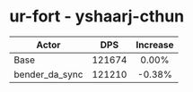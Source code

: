 # ur-fort - yshaarj-cthun
| Actor | DPS | Increase |
|---|:---:|:---:|
|Base|121674|0.00%|
|bender_da_sync|121210|-0.38%|
